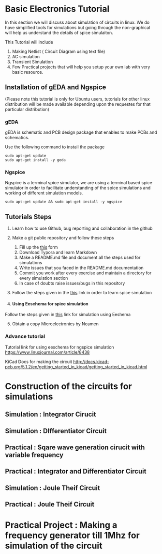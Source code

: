 # Basic Electronics Tutorial

In this section we will discuss about simulation of circuits in linux.
We do have simplified tools for simulations but going through the non-graphical
will help us understand the details of spice simulaiton.

This Tutorial will include 

1. Making Netlist ( Circuit Diagram using text file)
2. AC simulation
3. Transient Simulation 
4. Few Practical projects that will help you setup your own lab with very basic resource.

## Installation of gEDA and Ngspice 

(Please note this tutorial is only for Ubuntu users, tutorials for other linux distribution will be made available depending upon the requestes for that particular distribution)

### gEDA

gEDA is schematic and PCB design package that enables to make PCBs and schematics.

Use the following command to install the package

```
sudo apt-get update
sudo apt-get install -y geda
```

### Ngspice 

Ngspice is a terminal spice simulator, we are using a terminal based spice simulator in order to facilitate understanding of the spice simulations and working of different simulation models.

```
sudo apt-get update && sudo apt-get install -y ngspice 
```

## Tutorials Steps

1. Learn how to use Github, bug reporting and collaboration in the github

2. Make a git public repository and follow these steps

   1. Fill up the [this](https://forms.gle/JpP41yySP91QphrL7) form 
   2. Download Typora and learn Markdown
   3. Make a README.md file and document all the steps used for simulations
   4. Write issues that you faced in the README.md documentation
   5. Commit you work after every exercise and maintain a directory for every simulation section 
   6. In case of doubts raise issues/bugs in this repository

3. Follow the steps given in the [this](<http://ngspice.sourceforge.net/ngspice-tutorial.html>) link in order to learn spice simulation

4.  #### Using Eeschema for spice simulation 

   Follow the steps given in [this](http://ngspice.sourceforge.net/ngspice-eeschema.html) link for simulation using Eeshema

5. Obtain a copy Microelectronics by Neamen

### Advance tutorial 

Tutorial link for using eeschema for ngspice simulation
https://www.linuxjournal.com/article/8438

KiCad Docs for making the circuit
http://docs.kicad-pcb.org/5.1.2/en/getting_started_in_kicad/getting_started_in_kicad.html

# Construction of the circuits for simulations

## Simulation : Integrator Cirucit 

## Simulation : DIfferentiator Circuit 

## Practical : Sqare wave generation cirucit with variable frequency

## Practical : Integrator and Differentiator Circuit

## Simulation : Joule Theif Circuit 

## Practical : Joule Theif Circuit 

# Practical Project : Making a frequency generator till 1Mhz for simulation of the circuit

